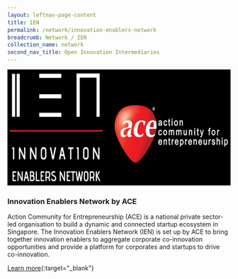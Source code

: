 ```yaml
---
layout: leftnav-page-content
title: IEN
permalink: /network/innovation-enablers-network
breadcrumb: Network / IEN
collection_name: network
second_nav_title: Open Innovation Intermediaries
---
```

<div class="networklogo">
<a href="https://epic.ace.org.sg/ien">
<img src="/images/partners/IEN by ACE.JPG" alt="1" style="width:662px;height:262px">
</a>
</div>

<h3>Innovation Enablers Network by ACE</h3>

Action Community for Entrepreneurship (ACE) is a national private sector-led organisation to build a dynamic and connected startup ecosystem in Singapore. The Innovation Enablers Network (IEN) is set up by ACE to bring together innovation enablers to aggregate corporate co-innovation opportunities and provide a platform for corporates and startups to drive co-innovation.

[Learn more](https://epic.ace.org.sg/ien){:target="_blank"}
